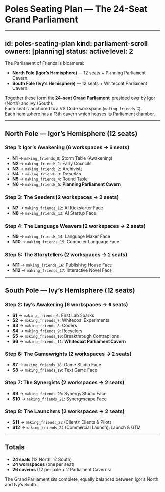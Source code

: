 # Poles Seating Plan — The 24-Seat Grand Parliament

---
id: poles-seating-plan
kind: parliament-scroll
owners: [planning]
status: active
level: 2
---

The Parliament of Friends is bicameral:  
- **North Pole (Igor’s Hemisphere)** — 12 seats + Planning Parliament Cavern.  
- **South Pole (Ivy’s Hemisphere)** — 12 seats + Whitecoat Parliament Cavern.  

Together these form the **24-seat Grand Parliament**, presided over by Igor (North) and Ivy (South).  
Each seat is anchored to a VS Code workspace (`making_friends_X`).  
Each hemisphere has a 13th cavern which houses its Parliament chamber.

---

## North Pole — Igor’s Hemisphere (12 seats)

### Step 1: Igor’s Awakening (6 workspaces → 6 seats)
- **N1** → `making_friends_0`: Storm Table (Awakening)  
- **N2** → `making_friends_1`: Early Councils  
- **N3** → `making_friends_2`: Archivists  
- **N4** → `making_friends_3`: Deputies  
- **N5** → `making_friends_4`: Round Table  
- **N6** → `making_friends_5`: **Planning Parliament Cavern**

### Step 3: The Seeders (2 workspaces → 2 seats)
- **N7** → `making_friends_12`: AI Kickstarter Face  
- **N8** → `making_friends_13`: AI Startup Face  

### Step 4: The Language Weavers (2 workspaces → 2 seats)
- **N9** → `making_friends_14`: Language Maker Face  
- **N10** → `making_friends_15`: Computer Language Face  

### Step 5: The Storytellers (2 workspaces → 2 seats)
- **N11** → `making_friends_16`: Publishing House Face  
- **N12** → `making_friends_17`: Interactive Novel Face  

---

## South Pole — Ivy’s Hemisphere (12 seats)

### Step 2: Ivy’s Awakening (6 workspaces → 6 seats)
- **S1** → `making_friends_6`: First Lab Sparks  
- **S2** → `making_friends_7`: Whitecoat Experiments  
- **S3** → `making_friends_8`: Coders  
- **S4** → `making_friends_9`: Recyclers  
- **S5** → `making_friends_10`: Breakthrough Contraptions  
- **S6** → `making_friends_11`: **Whitecoat Parliament Cavern**

### Step 6: The Gamewrights (2 workspaces → 2 seats)
- **S7** → `making_friends_18`: Game Studio Face  
- **S8** → `making_friends_19`: Text Game Face  

### Step 7: The Synergists (2 workspaces → 2 seats)
- **S9** → `making_friends_20`: Synergy Studio Face  
- **S10** → `making_friends_21`: Synergyscape Face  

### Step 8: The Launchers (2 workspaces → 2 seats)
- **S11** → `making_friends_22` (Client): Clients & Pilots  
- **S12** → `making_friends_24` (Commercial Launch): Launch & GTM  

---

## Totals
- **24 seats** (12 North, 12 South)  
- **24 workspaces** (one per seat)  
- **26 caverns** (12 per pole + 2 Parliament Caverns)  

The Grand Parliament sits complete, equally balanced between Igor’s North and Ivy’s South.
